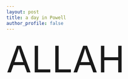 ```yaml
---
layout: post
title: a day in Powell
author_profile: false
---
```

<span style="font-size:6rem">ALLAH</span>
